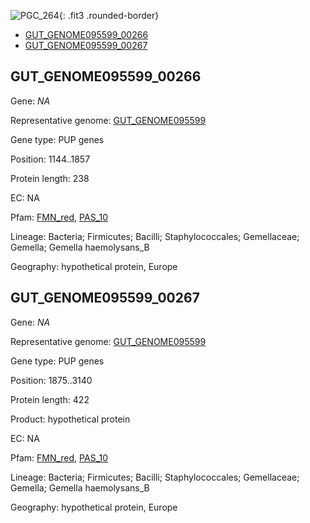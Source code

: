 ![PGC_264](../static/images/Clusters_figure/PGC_264.jpg){: .fit3 .rounded-border}

<ul id="myTab" class="nav nav-tabs">
  <li class="active">
        <a href="#tab1" data-toggle="tab">GUT_GENOME095599_00266</a>
  </li>
<li><a href="#tab2" data-toggle="tab">GUT_GENOME095599_00267</a></li>
</ul>

<div id="myTabContent" class="tab-content">
  <div class="tab-pane fade in active" id="tab1">

<h2 id="GUT_GENOME095599_00266">GUT_GENOME095599_00266</h2>
<p>Gene: <em>NA</em>
<p>Representative genome: <a href="https://www.ebi.ac.uk/metagenomics/genomes/MGYG-HGUT-01282">GUT_GENOME095599</a></p>
<p>Gene type: PUP genes</p>
<p>Position: 1144..1857</p>
<p>Protein length: 238</p>
<p>EC: NA</p>
<p>Pfam: <a href="http://pfam.xfam.org/family/FMN_red">FMN_red</a>, <a href="http://pfam.xfam.org/family/PAS_10">PAS_10</a></p>
<p>Lineage: Bacteria; Firmicutes; Bacilli; Staphylococcales; Gemellaceae; Gemella; Gemella haemolysans_B</p>
<p>Geography: hypothetical protein, Europe</p>
  </div>

  <div class="tab-pane fade" id="tab2">

<h2 id="GUT_GENOME095599_00267">GUT_GENOME095599_00267</h2>
<p>Gene: <em>NA</em></p>
<p>Representative genome: <a href="https://www.ebi.ac.uk/metagenomics/genomes/MGYG-HGUT-01282">GUT_GENOME095599</a></p>
<p>Gene type: PUP genes</p>
<p>Position: 1875..3140</p>
<p>Protein length: 422</p>
<p>Product: hypothetical protein</p>
<p>EC: NA</p>
<p>Pfam: <a href="http://pfam.xfam.org/family/FMN_red">FMN_red</a>, <a href="http://pfam.xfam.org/family/PAS_10">PAS_10</a></p>
<p>Lineage: Bacteria; Firmicutes; Bacilli; Staphylococcales; Gemellaceae; Gemella; Gemella haemolysans_B</p>
<p>Geography: hypothetical protein, Europe</p>

  </div>
</div>
